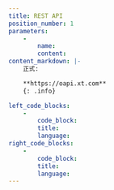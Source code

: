 ```yaml
---
title: REST API
position_number: 1
parameters:
    -
        name:
        content:
content_markdown: |-
    正式:

    **https://oapi.xt.com**
    {: .info}

left_code_blocks:
    -
        code_block:
        title:
        language:
right_code_blocks:
    -
        code_block:
        title:
        language:
---
```

